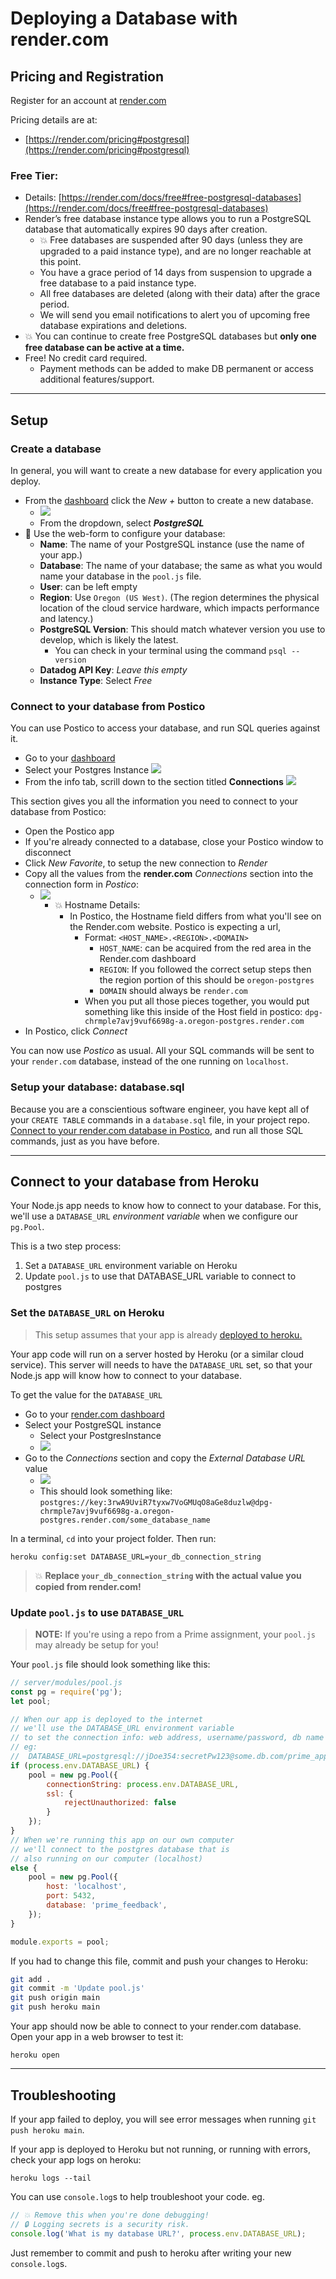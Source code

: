 # Deploying a Database with render.com

## Pricing and Registration

Register for an account at [render.com](https://dashboard.render.com/register?next=%2F)

Pricing details are at:

- [https://render.com/pricing#postgresql](https://render.com/pricing#postgresql)

### Free Tier:

- Details: [https://render.com/docs/free#free-postgresql-databases](https://render.com/docs/free#free-postgresql-databases)
- Render’s free database instance type allows you to run a PostgreSQL database that automatically expires 90 days after creation.
	- 💥 Free databases are suspended after 90 days (unless they are upgraded to a paid instance type), and are no longer reachable at this point. 
	- You have a grace period of 14 days from suspension to upgrade a free database to a paid instance type. 
	- All free databases are deleted (along with their data) after the grace period.
	- We will send you email notifications to alert you of upcoming free database expirations and deletions.
- 💥 You can continue to create free PostgreSQL databases but **only one free database can be active at a time.**
- Free! No credit card required.
    - Payment methods can be added to make DB permanent or access additional features/support.

---

## Setup

### Create a database

In general, you will want to create a new database for every application you deploy.

- From the [dashboard](https://dashboard.render.com/) click the _New +_ button to create a new database. 
    - ![](../images/render-00.png)
	- From the dropdown, select _**PostgreSQL**_
- 📝 Use the web-form to configure your database:
	- **Name**: The name of your PostgreSQL instance (use the name of your app.)
	- **Database**: The name of your database; the same as what you would name your database in the `pool.js` file.
	- **User**: can be left empty
	- **Region**: Use `Oregon (US West)`. (The region determines the physical location of the cloud service hardware, which impacts performance and latency.)
	- **PostgreSQL Version**: This should match whatever version you use to develop, which is likely the latest.
		- You can check in your terminal using the command `psql --version`
	- **Datadog API Key**: _Leave this empty_
	- **Instance Type**: Select _Free_

### Connect to your database from Postico

You can use Postico to access your database, and run SQL queries against it.

- Go to your [dashboard](https://dashboard.render.com/)
- Select your Postgres Instance
![](../images/render-01.png)
- From the info tab, scrill down to the section titled **Connections**
![](../images/render-02.png)

This section gives you all the information you need to connect to your database from Postico:

- Open the Postico app
- If you're already connected to a database, close your Postico window to disconnect
- Click _New Favorite_, to setup the new connection to _Render_
- Copy all the values from the **render.com** _Connections_ section into the connection form in _Postico_:
    - ![](../images/render-03.png)
        - 💥 Hostname Details:
            - In Postico, the Hostname field differs from what you'll see on the Render.com website. Postico is expecting a url,
                - Format: `<HOST_NAME>.<REGION>.<DOMAIN>`
                    - `HOST_NAME`: can be acquired from the red area in the Render.com dashboard
                    - `REGION`: If you followed the correct setup steps then the region portion of this should be `oregon-postgres`
                    - `DOMAIN` should always be `render.com`
                - When you put all those pieces together, you would put something like this inside of the Host field in postico: `dpg-chrmple7avj9vuf6698g-a.oregon-postgres.render.com`
- In Postico, click _Connect_


You can now use _Postico_ as usual. All your SQL commands will be sent to  your `render.com` database, instead of the one running on `localhost`.


### Setup your database: database.sql

Because you are a conscientious software engineer, you have kept all of your `CREATE TABLE` commands in a `database.sql` file, in your project repo. [Connect to your render.com database in Postico](#connect-to-your-database), and run all those SQL commands, just as you have before.

---

## Connect to your database from Heroku

Your Node.js app needs to know how to connect to your database. For this, we'll use a `DATABASE_URL` _environment variable_ when we configure our `pg.Pool`.

This is a two step process:

1. Set a `DATABASE_URL` environment variable on Heroku
2. Update `pool.js` to use that DATABASE_URL variable to connect to postgres

### Set the `DATABASE_URL` on Heroku

> This setup assumes that your app is already [deployed to heroku.](./deploy-heroku.md)

Your app code will run on a server hosted by Heroku (or a similar cloud service). This server will needs to have the `DATABASE_URL` set, so that your Node.js app will know how to connect to your database.

To get the value for the `DATABASE_URL`

- Go to your [render.com dashboard](https://dashboard.render.com/)
- Select your PostgreSQL instance
    - Select your PostgresInstance
    - ![](../images/render-01.png)
- Go to the _Connections_ section and copy the _External Database URL_ value
    - ![](../images/render-04.png)
    - This should look something like: `postgres://key:3rwA9UviR7tyxw7VoGMUqO8aGe8duzlw@dpg-chrmple7avj9vuf6698g-a.oregon-postgres.render.com/some_database_name`

In a terminal, `cd` into your project folder. Then run:

```
heroku config:set DATABASE_URL=your_db_connection_string
```

> 💥 **Replace `your_db_connection_string` with the actual value you copied from render.com!**

### Update `pool.js` to use `DATABASE_URL`

> **NOTE:** If you're using a repo from a Prime assignment, your `pool.js` may already be setup for you!

Your `pool.js` file should look something like this:

```js
// server/modules/pool.js
const pg = require('pg');
let pool;

// When our app is deployed to the internet 
// we'll use the DATABASE_URL environment variable
// to set the connection info: web address, username/password, db name
// eg: 
//  DATABASE_URL=postgresql://jDoe354:secretPw123@some.db.com/prime_app
if (process.env.DATABASE_URL) {
    pool = new pg.Pool({
        connectionString: process.env.DATABASE_URL,
        ssl: {
            rejectUnauthorized: false
        }
    });
}
// When we're running this app on our own computer
// we'll connect to the postgres database that is 
// also running on our computer (localhost)
else {
    pool = new pg.Pool({
        host: 'localhost',
        port: 5432,
        database: 'prime_feedback', 
    });
}

module.exports = pool;
```

If you had to change this file, commit and push your changes to Heroku:

```sh
git add .
git commit -m 'Update pool.js'
git push origin main
git push heroku main
```

Your app should now be able to connect to your render.com database. Open your app in a web browser to test it:

```
heroku open
```

---

## Troubleshooting

If your app failed to deploy, you will see error messages when running `git push heroku main`.

If your app is deployed to Heroku but not running, or running with errors, check your app logs on heroku:

```
heroku logs --tail
```

You can use `console.log`s to help troubleshoot your code. eg.

```js
// 💥 Remove this when you're done debugging! 
// 🔒 Logging secrets is a security risk.
console.log('What is my database URL?', process.env.DATABASE_URL);
```

Just remember to commit and push to heroku after writing your new `console.log`s.